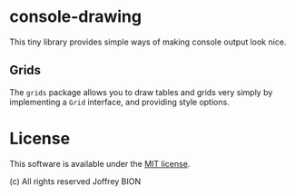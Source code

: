 # console-drawing

This tiny library provides simple ways of making console output look nice.

## Grids

The `grids` package allows you to draw tables and grids very simply by implementing a `Grid` interface, and providing style options.

# License

This software is available under the [MIT license](http://opensource.org/licenses/MIT).

(c) All rights reserved Joffrey BION